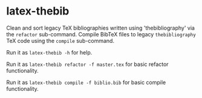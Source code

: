 # latex-thebib
Clean and sort legacy TeX bibliographies written using 'thebibliography' via the `refactor` sub-command. 
Compile BibTeX files to legacy `thebibliography` TeX code using the `compile` sub-command.


Run it as `latex-thebib -h` for help.

Run it as `latex-thebib refactor -f master.tex` for basic refactor functionality.

Run it as `latex-thebib compile -f biblio.bib` for basic compile functionality.